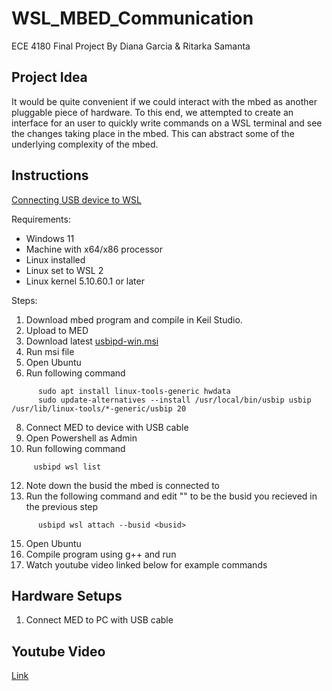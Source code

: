 # WSL_MBED_Communication
ECE 4180 Final Project
By Diana Garcia & Ritarka Samanta

## Project Idea
It would be quite convenient if we could interact with the mbed as another pluggable piece of hardware.
To this end, we attempted to create an interface for an user to quickly write commands on a WSL terminal and see the changes taking place in the mbed.
This can abstract some of the underlying complexity of the mbed.

## Instructions

[Connecting USB device to WSL](https://learn.microsoft.com/en-us/windows/wsl/connect-usb)

Requirements:
- Windows 11
- Machine with x64/x86 processor
- Linux installed
- Linux set to WSL 2
- Linux kernel 5.10.60.1 or later

Steps:
1. Download mbed program and compile in Keil Studio.
2. Upload to MED
3. Download latest [usbipd-win.msi](https://github.com/dorssel/usbipd-win/releases)
4. Run msi file
5. Open Ubuntu
6. Run following command
```
      sudo apt install linux-tools-generic hwdata
      sudo update-alternatives --install /usr/local/bin/usbip usbip /usr/lib/linux-tools/*-generic/usbip 20
```
8. Connect MED to device with USB cable
9. Open Powershell as Admin
10. Run following command
```
     usbipd wsl list
```
12. Note down the busid the mbed is connected to
13. Run the following command and edit "<busid>" to be the busid you recieved in the previous step
```
      usbipd wsl attach --busid <busid>
```
15. Open Ubuntu  
16. Compile program using g++ and run
17. Watch youtube video linked below for example commands

## Hardware Setups
1. Connect MED to PC with USB cable

## Youtube Video
[Link](https://www.youtube.com/watch?v=D3uV4TH-VVE)
